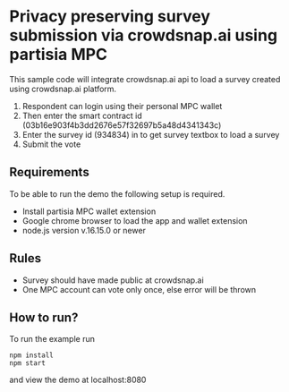 # Privacy preserving survey submission via crowdsnap.ai using partisia MPC


This sample code will integrate crowdsnap.ai api to load a survey created using crowdsnap.ai platform.

1) Respondent can login using their personal MPC wallet 
2) Then enter the smart contract id (03b16e903f4b3dd2676e57f32697b5a48d4341343c) 
3) Enter the survey id (934834) in to get survey textbox to load a survey
4) Submit the vote

## Requirements

To be able to run the demo the following setup is required.

* Install partisia MPC wallet extension
* Google chrome browser to load the app and wallet extension
* node.js version v.16.15.0 or newer

## Rules

* Survey should have made public at crowdsnap.ai 
* One MPC account can vote only once, else error will be thrown


## How to run?

To run the example run

```shell
npm install
npm start
```

and view the demo at localhost:8080
